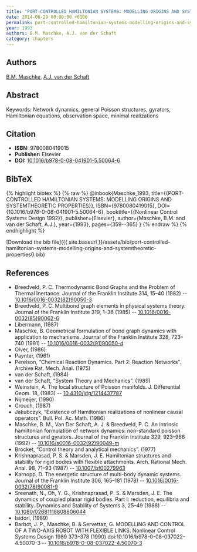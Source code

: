 ```yaml
---
title: "PORT-CONTROLLED HAMILTONIAN SYSTEMS: MODELLING ORIGINS AND SYSTEMTHEORETIC PROPERTIES"
date: 2014-06-29 00:00:00 +0100
permalink: port-controlled-hamiltonian-systems-modelling-origins-and-systemtheoretic-properties0
year: 1993
authors: B.M. Maschke, A.J. van der Schaft
category: chapters
---
```

 
## Authors
[B.M. Maschke](authors/bernhard-maschke), [A.J. van der Schaft](authors/arjan-van-der-schaft)
 
## Abstract
Keywords: Network dynamics, general Poisson structures, gyrators, Hamiltonian equations, observation space, minimal realizations
 
## Citation
- **ISBN:** 9780080419015
- **Publisher:** Elsevier
- **DOI:** [10.1016/b978-0-08-041901-5.50064-6](https://doi.org/10.1016/b978-0-08-041901-5.50064-6)
 
## BibTeX
{% highlight bibtex %}
{% raw %}
@inbook{Maschke_1993,
  title={{PORT-CONTROLLED HAMILTONIAN SYSTEMS: MODELLING ORIGINS AND SYSTEMTHEORETIC PROPERTIES}},
  ISBN={9780080419015},
  DOI={10.1016/b978-0-08-041901-5.50064-6},
  booktitle={{Nonlinear Control Systems Design 1992}},
  publisher={Elsevier},
  author={Maschke, B.M. and van der Schaft, A.J.},
  year={1993},
  pages={359--365}
}
{% endraw %}
{% endhighlight %}
 
[Download the bib file]({{ site.baseurl }}/assets/bib/port-controlled-hamiltonian-systems-modelling-origins-and-systemtheoretic-properties0.bib)
 
## References
- Breedveld, P. C. Thermodynamic Bond Graphs and the Problem of Thermal Inertance. Journal of the Franklin Institute 314, 15–40 (1982) -- [10.1016/0016-0032(82)90050-3](https://doi.org/10.1016/0016-0032(82)90050-3)
- Breedveld, P. C. Multibond graph elements in physical systems theory. Journal of the Franklin Institute 319, 1–36 (1985) -- [10.1016/0016-0032(85)90062-6](https://doi.org/10.1016/0016-0032(85)90062-6)
- Libermann, (1987)
- Maschke, B. Geometrical formulation of bond graph dynamics with application to mechanisms. Journal of the Franklin Institute 328, 723–740 (1991) -- [10.1016/0016-0032(91)90050-d](https://doi.org/10.1016/0016-0032(91)90050-d)
- Olver, (1986)
- Paynter, (1961)
- Perelson, “Chemical Reaction Dynamics. Part 2: Reaction Networks”. Archive Rat. Mech. Anal. (1975)
- van der Schaft, (1984)
- van der Schaft, “System Theory and Mechanics”. (1989)
- Weinstein, A. The local structure of Poisson manifolds. J. Differential Geom. 18, (1983) -- [10.4310/jdg/1214437787](https://doi.org/10.4310/jdg/1214437787)
- Nijmeijer, (1990)
- Crouch, (1987)
- Jakubczyk, “Existence of Hamiltonian realizations of nonlinear causal operators”. Bull. Pol. Ac. Math. (1986)
- Maschke, B. M., Van Der Schaft, A. J. & Breedveld, P. C. An intrinsic hamiltonian formulation of network dynamics: non-standard poisson structures and gyrators. Journal of the Franklin Institute 329, 923–966 (1992) -- [10.1016/s0016-0032(92)90049-m](https://doi.org/10.1016/s0016-0032(92)90049-m)
- Brocket, “Control theory and analytical mechanics”. (1977)
- Krishnaprasad, P. S. & Marsden, J. E. Hamiltonian structures and stability for rigid bodies with flexible attachments. Arch. Rational Mech. Anal. 98, 71–93 (1987) -- [10.1007/bf00279963](https://doi.org/10.1007/bf00279963)
- Karnopp, D. The energetic structure of multi-body dynamic systems. Journal of the Franklin Institute 306, 165–181 (1978) -- [10.1016/0016-0032(78)90081-9](https://doi.org/10.1016/0016-0032(78)90081-9)
- Sreenath, N., Oh, Y. G., Krishnaprasad, P. S. & Marsden, J. E. The dynamics of coupled planar rigid bodies. Part I: reduction, equilibria and stability. Dynamics and Stability of Systems 3, 25–49 (1988) -- [10.1080/02681118808806044](https://doi.org/10.1080/02681118808806044)
- Isidori, (1989)
- Barbot, J. P., Maschke, B. & Servettaz, G. MODELLING AND CONTROL OF A TWO-AXIS ROBOT WITH FLEXIBLE LINKS. Nonlinear Control Systems Design 1989 373–378 (1990) doi:10.1016/b978-0-08-037022-4.50070-3 -- [10.1016/b978-0-08-037022-4.50070-3](https://doi.org/10.1016/b978-0-08-037022-4.50070-3)

